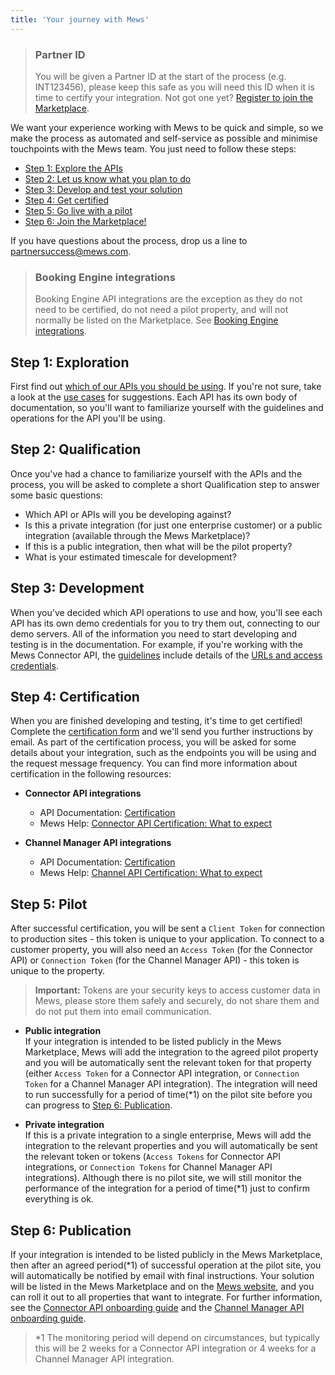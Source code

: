 ```yaml
---
title: 'Your journey with Mews'
---
```


> ### Partner ID
>
> You will be given a Partner ID at the start of the process (e.g. INT123456), please keep this safe as you will need this ID when it is time to certify your integration. Not got one yet? [Register to join the Marketplace](https://www.mews.com/en/partners/new-partnerships).

We want your experience working with Mews to be quick and simple, so we make the process as automated and self-service as possible and minimise touchpoints with the Mews team. You just need to follow these steps:

- [Step 1: Explore the APIs](#step-1-exploration)
- [Step 2: Let us know what you plan to do](#step-2-qualification)
- [Step 3: Develop and test your solution](#step-3-development)
- [Step 4: Get certified](#step-4-certification)
- [Step 5: Go live with a pilot](#step-5-pilot)
- [Step 6: Join the Marketplace!](#step-6-publication)

If you have questions about the process, drop us a line to [partnersuccess@mews.com](mailto:partnersuccess@mews.com).

> ### Booking Engine integrations
>
> Booking Engine API integrations are the exception as they do not need to be certified, do not need a pilot property, and will not normally be listed on the Marketplace. See [Booking Engine integrations](booking-engine-integrations/).

## Step 1: Exploration

First find out [which of our APIs you should be using](../the-mews-apis/). If you're not sure, take a look at the [use cases](../use-cases/) for suggestions. Each API has its own body of documentation, so you'll want to familiarize yourself with the guidelines and operations for the API you'll be using.

## Step 2: Qualification

Once you've had a chance to familiarize yourself with the APIs and the process, you will be asked to complete a short Qualification step to answer some basic questions:

- Which API or APIs will you be developing against?
- Is this a private integration (for just one enterprise customer) or a public integration (available through the Mews Marketplace)?
- If this is a public integration, then what will be the pilot property?
- What is your estimated timescale for development?

## Step 3: Development

When you've decided which API operations to use and how, you'll see each API has its own demo credentials for you to try them out, connecting to our demo servers. All of the information you need to start developing and testing is in the documentation. For example, if you're working with the Mews Connector API, the [guidelines](https://mews-systems.gitbook.io/connector-api/guidelines) include details of the [URLs and access credentials](https://mews-systems.gitbook.io/connector-api/guidelines/environments).

## Step 4: Certification

When you are finished developing and testing, it's time to get certified! Complete the [certification form](https://mews.typeform.com/to/ehTUz7) and we'll send you further instructions by email. As part of the certification process, you will be asked for some details about your integration, such as the endpoints you will be using and the request message frequency. You can find more information about certification in the following resources:

- **Connector API integrations**<br>

  - API Documentation: [Certification](https://mews-systems.gitbook.io/connector-api/guidelines/certification)
  - Mews Help: [Connector API Certification: What to expect](https://help.mews.com/s/article/connector-api-certification-what-to-expect?language=en_US)

- **Channel Manager API integrations**<br>
  - API Documentation: [Certification](https://mews-systems.gitbook.io/channel-manager-api/certification)
  - Mews Help: [Channel API Certification: What to expect](https://help.mews.com/s/article/channel-api-certification-what-to-expect?language=en_US)

## Step 5: Pilot

After successful certification, you will be sent a `Client Token` for connection to production sites - this token is unique to your application. To connect to a customer property, you will also need an `Access Token` (for the Connector API) or `Connection Token` (for the Channel Manager API) - this token is unique to the property.

> **Important:** Tokens are your security keys to access customer data in Mews, please store them safely and securely, do not share them and do not put them into email communication.

- **Public integration**<br>
  If your integration is intended to be listed publicly in the Mews Marketplace, Mews will add the integration to the agreed pilot property and you will be automatically sent the relevant token for that property (either `Access Token` for a Connector API integration, or `Connection Token` for a Channel Manager API integration). The integration will need to run successfully for a period of time(\*1) on the pilot site before you can progress to [Step 6: Publication](#step-6-publication).

- **Private integration**<br>
  If this is a private integration to a single enterprise, Mews will add the integration to the relevant properties and you will automatically be sent the relevant token or tokens (`Access Tokens` for Connector API integrations, or `Connection Tokens` for Channel Manager API integrations). Although there is no pilot site, we will still monitor the performance of the integration for a period of time\(\*1\) just to confirm everything is ok.

## Step 6: Publication

If your integration is intended to be listed publicly in the Mews Marketplace, then after an agreed period(\*1) of successful operation at the pilot site, you will automatically be notified by email with final instructions. Your solution will be listed in the Mews Marketplace and on the [Mews website](https://www.mews.com/en/products/marketplace), and you can roll it out to all properties that want to integrate. For further information, see the [Connector API onboarding guide](https://help.mews.com/s/article/connector-api-integrations-onboarding-mutual-customers?language=en_US) and the [Channel Manager API onboarding guide](https://help.mews.com/s/article/channel-manager-onboarding-guide?language=en_US).

> \*1 The monitoring period will depend on circumstances, but typically this will be 2 weeks for a Connector API integration or 4 weeks for a Channel Manager API integration.
